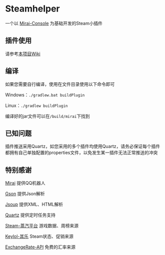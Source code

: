 # Steamhelper

一个以 [Mirai-Console](https://github.com/mamoe/mirai) 为基础开发的Steam小插件

## 插件使用

请参考[本项目Wiki](https://github.com/EvolvedGhost/Steamhelper/wiki)

## 编译

如果您需要自行编译，使用在文件目录使用以下命令即可

Windows：`./gradlew.bat buildPlugin`

Linux：`./gradlew buildPlugin`

编译好的jar文件可以在`/build/mirai`下找到

## 已知问题

插件推送采用Quartz，如您采用的多个插件均使用Quartz，请务必保证每个插件都拥有自己单独配置的properties文件，以免发生某一插件无法正常推送的冲突

## 特别感谢

[Mirai](https://github.com/mamoe/mirai) 提供QQ机器人

[Gson](https://github.com/google/gson) 提供Json解析

[Jsoup](https://jsoup.org/) 提供XML、HTML解析

[Quartz](http://www.quartz-scheduler.org/) 提供定时任务支持

[Steam-蒸汽平台](https://store.steampowered.com/) 游戏数据、周榜来源

[Keylol-其乐](https://keylol.com/) Steam状态、促销来源

[ExchangeRate-API](https://www.exchangerate-api.com/) 免费的汇率来源
